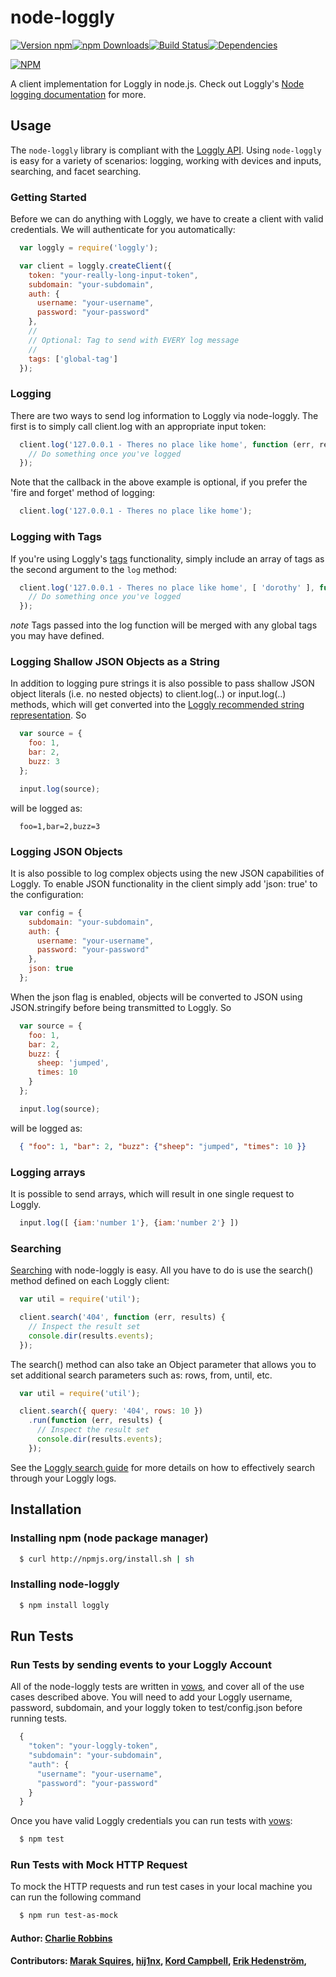 # node-loggly

[![Version npm](https://img.shields.io/npm/v/loggly.svg?style=flat-square)](https://www.npmjs.com/package/loggly)[![npm Downloads](https://img.shields.io/npm/dm/loggly.svg?style=flat-square)](https://www.npmjs.com/package/loggly)[![Build Status](https://img.shields.io/travis/winstonjs/node-loggly/master.svg?style=flat-square)](https://travis-ci.org/winstonjs/node-loggly)[![Dependencies](https://img.shields.io/david/winstonjs/node-loggly.svg?style=flat-square)](https://david-dm.org/winstonjs/node-loggly)

[![NPM](https://nodei.co/npm/loggly.png?downloads=true&downloadRank=true)](https://nodei.co/npm/loggly/)

A client implementation for Loggly in node.js. Check out Loggly's [Node logging documentation](https://www.loggly.com/docs/nodejs-logs/) for more.

## Usage

The `node-loggly` library is compliant with the [Loggly API][api]. Using `node-loggly` is easy for a variety of scenarios: logging, working with devices and inputs, searching, and facet searching.

### Getting Started
Before we can do anything with Loggly, we have to create a client with valid credentials. We will authenticate for you automatically:

``` js
  var loggly = require('loggly');

  var client = loggly.createClient({
    token: "your-really-long-input-token",
    subdomain: "your-subdomain",
    auth: {
      username: "your-username",
      password: "your-password"
    },
    //
    // Optional: Tag to send with EVERY log message
    //
    tags: ['global-tag']
  });
```

### Logging
There are two ways to send log information to Loggly via node-loggly. The first is to simply call client.log with an appropriate input token:

``` js
  client.log('127.0.0.1 - Theres no place like home', function (err, result) {
    // Do something once you've logged
  });
```

Note that the callback in the above example is optional, if you prefer the 'fire and forget' method of logging:

``` js
  client.log('127.0.0.1 - Theres no place like home');
```

### Logging with Tags

If you're using Loggly's [tags](https://www.loggly.com/docs/tags/) functionality, simply include an array of tags as the second argument to the `log` method:

``` js
  client.log('127.0.0.1 - Theres no place like home', [ 'dorothy' ], function (err, result) {
    // Do something once you've logged
  });
```

*note* Tags passed into the log function will be merged with any global tags you may have defined.


### Logging Shallow JSON Objects as a String
In addition to logging pure strings it is also possible to pass shallow JSON object literals (i.e. no nested objects) to client.log(..) or input.log(..) methods, which will get converted into the [Loggly recommended string representation][sending-data]. So

``` js
  var source = {
    foo: 1,
    bar: 2,
    buzz: 3
  };

  input.log(source);
```

will be logged as:

```
  foo=1,bar=2,buzz=3
```

### Logging JSON Objects
It is also possible to log complex objects using the new JSON capabilities of Loggly. To enable JSON functionality in the client simply add 'json: true' to the configuration:

``` js
  var config = {
    subdomain: "your-subdomain",
    auth: {
      username: "your-username",
      password: "your-password"
    },
    json: true
  };
```

When the json flag is enabled, objects will be converted to JSON using JSON.stringify before being transmitted to Loggly. So

``` js
  var source = {
    foo: 1,
    bar: 2,
    buzz: {
      sheep: 'jumped',
      times: 10
    }
  };

  input.log(source);
```

will be logged as:

``` json
  { "foo": 1, "bar": 2, "buzz": {"sheep": "jumped", "times": 10 }}
```

### Logging arrays
It is possible to send arrays, which will result in one single request to Loggly.

``` js
  input.log([ {iam:'number 1'}, {iam:'number 2'} ])
```

### Searching
[Searching][search-api] with node-loggly is easy. All you have to do is use the search() method defined on each Loggly client:

``` js
  var util = require('util');

  client.search('404', function (err, results) {
    // Inspect the result set
    console.dir(results.events);
  });
```

The search() method can also take an Object parameter that allows you to set additional search parameters such as: rows, from, until, etc.

``` js
  var util = require('util');

  client.search({ query: '404', rows: 10 })
    .run(function (err, results) {
      // Inspect the result set
      console.dir(results.events);
    });
```

See the [Loggly search guide][search] for more details on how to effectively search through your Loggly logs.

## Installation

### Installing npm (node package manager)
``` bash
  $ curl http://npmjs.org/install.sh | sh
```

### Installing node-loggly
``` bash
  $ npm install loggly
```

## Run Tests

### Run Tests by sending events to your Loggly Account
All of the node-loggly tests are written in [vows][vows], and cover all of the use cases described above. You will need to add your Loggly username, password, subdomain, and your loggly token to test/config.json before running tests.

``` js
  {
    "token": "your-loggly-token",
    "subdomain": "your-subdomain",
    "auth": {
      "username": "your-username",
      "password": "your-password"
    }
  }
```

Once you have valid Loggly credentials you can run tests with [vows][vows]:

``` bash
  $ npm test
```
### Run Tests with Mock HTTP Request
To mock the HTTP requests and run test cases in your local machine you can run the following command
```bash
  $ npm run test-as-mock
```


#### Author: [Charlie Robbins](http://www.github.com/indexzero)
#### Contributors: [Marak Squires](http://github.com/marak), [hij1nx](http://github.com/hij1nx), [Kord Campbell](http://loggly.com), [Erik Hedenström](http://github.com/ehedenst),

[api]: http://www.loggly.com/docs/api-overview/
[sending-data]: http://www.loggly.com/docs/api-sending-data/
[search-api]: http://www.loggly.com/docs/api-retrieving-data/
[search]: http://www.loggly.com/docs/search-overview/
[vows]: http://vowsjs.org
